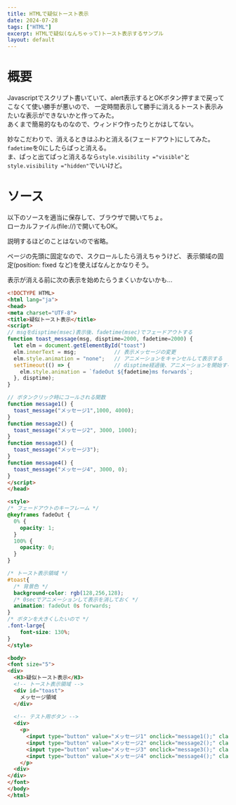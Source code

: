```yaml
---
title: HTMLで疑似トースト表示
date: 2024-07-28
tags: ["HTML"]
excerpt: HTMLで疑似(なんちゃって)トースト表示するサンプル
layout: default
---
```


# 概要
Javascriptでスクリプト書いていて、alert表示するとOKボタン押すまで戻ってこなくて使い勝手が悪いので、
一定時間表示して勝手に消えるトースト表示みたいな表示ができないかと作ってみた。  
あくまで簡易的なものなので、ウィンドウ作ったりとかはしてない。  

妙なこだわりで、消えるときはふわと消える(フェードアウト)にしてみた。  
``fadetime``を0にしたらぱっと消える。  
ま、ぱっと出てぱっと消えるなら``style.visibility ="visible"``と``style.visibility ="hidden"``でいいけど。  


# ソース
以下のソースを適当に保存して、ブラウザで開いてちょ。  
ローカルファイル(file://)で開いてもOK。  

説明するほどのことはないので省略。  

ページの先頭に固定なので、スクロールしたら消えちゃうけど、
表示領域の固定(position: fixed など)を使えばなんとかなりそう。  

表示が消える前に次の表示を始めたらうまくいかないかも...  


```html
<!DOCTYPE HTML>
<html lang="ja">
<head>
<meta charset="UTF-8">
<title>疑似トースト表示</title>
<script>
// msgをdisptime(msec)表示後、fadetime(msec)でフェードアウトする
function toast_message(msg, disptime=2000, fadetime=2000) {
  let elm = document.getElementById("toast")
  elm.innerText = msg;            // 表示メッセージの変更
  elm.style.animation = "none";   // アニメーションをキャンセルして表示する
  setTimeout(() => {              // disptime経過後、アニメーションを開始する。
    elm.style.animation = `fadeOut ${fadetime}ms forwards`;
  }, disptime);
}

// ボタンクリック時にコールされる関数
function message1() {
  toast_message("メッセージ1",1000, 4000);
}
function message2() {
  toast_message("メッセージ2", 3000, 1000);
}
function message3() {
  toast_message("メッセージ3");
}
function message4() {
  toast_message("メッセージ4", 3000, 0);
}
</script>
</head>

<style>
/* フェードアウトのキーフレーム */
@keyframes fadeOut {
  0% {
    opacity: 1;
  }
  100% {
    opacity: 0;
  }
}

/* トースト表示領域 */
#toast{
  /* 背景色 */
  background-color: rgb(128,256,128);
  /* 0secでアニメーションして表示を消しておく */
  animation: fadeOut 0s forwards;
}
/* ボタンを大きくしたいので */
.font-large{
    font-size: 130%;
}
</style>

<body>
<font size="5">
<div>
  <H3>疑似トースト表示</H3>
  <!-- トースト表示領域 -->
  <div id="toast">
    メッセージ領域
  </div>
  
  <!-- テスト用ボタン -->
  <div>
    <p>
      <input type="button" value="メッセージ1" onclick="message1();" class="font-large"/> 
      <input type="button" value="メッセージ2" onclick="message2();" class="font-large"/> 
      <input type="button" value="メッセージ3" onclick="message3();" class="font-large"/> 
      <input type="button" value="メッセージ4" onclick="message4();" class="font-large"/> 
    </p>
  <div>
</div>
</font>
</body>
</html>
```

